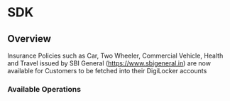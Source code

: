 # SDK

## Overview

Insurance Policies such as Car, Two Wheeler, Commercial Vehicle, Health and Travel issued by SBI General (https://www.sbigeneral.in) are now available for Customers to be fetched into their DigiLocker accounts

### Available Operations

